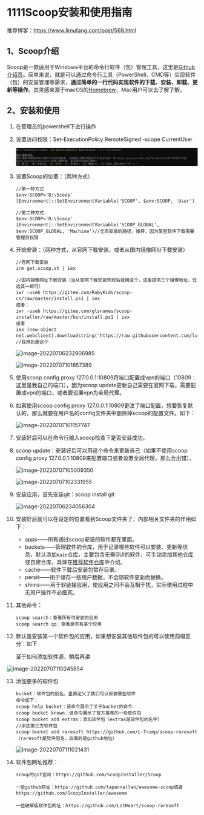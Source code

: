 # 1111Scoop安装和使用指南

推荐博客：https://www.limufang.com/post/569.html

## 1、Scoop介绍

Scoop是一款适用于Windows平台的命令行软件（包）管理工具，这里是[Github介绍页](https://link.zhihu.com/?target=https%3A//github.com/ScoopInstaller/Scoop)。简单来说，就是可以通过命令行工具（PowerShell、CMD等）实现软件（包）的安装管理等需求，**通过简单的一行代码实现软件的下载、安装、卸载、更新等操作**。其灵感来源于macOS的[Homebrew](https://link.zhihu.com/?target=https%3A//github.com/Homebrew/brew)，Mac用户可以去了解了解。

## 2、安装和使用

1.  在管理员的powershell下进行操作

2. 设置访问权限：Set-ExecutionPolicy RemoteSigned -scope CurrentUser 

   ![image-20220706232950160](https://raw.githubusercontent.com/kotiler/Scoop/main/README-IMG/1.png)

3. 设置Scoop的位置：（两种方式）

   ```
   //第一种方式
   $env:SCOOP='D:\Scoop'
   [Environment]::SetEnvironmentVariable('SCOOP', $env:SCOOP, 'User')
   ```

   ```
   //第二种方式
   $env:SCOOP='D:\Scoop'
   [Environment]::SetEnvironmentVariable('SCOOP_GLOBAL', $env:SCOOP_GLOBAL, 'Machine')//全局安装的路径，推荐，因为某些软件下载需要管理员权限
   ```

4. 开始安装：（两种方式，从官网下载安装，或者从国内镜像网址下载安装）

   ```
   //官网下载安装
   irm get.scoop.sh | iex
   ```

   ```
   //国内镜像网址下载安装（当从官网下载安装失败后就用这个，这里提供三个镜像地址，任选其一即可）
   iwr -useb https://gitee.com/RubyKids/scoop-cn/raw/master/install.ps1 | iex
   或者：
   iwr -useb https://gitee.com/glsnames/scoop-installer/raw/master/bin/install.ps1 | iex
   或者
   iex (new-object net.webclient).downloadstring('https://raw.githubusercontent.com/lukesampson/scoop/master/bin/install.ps1')        //我用的是这个
   ```

   ![image-20220706232906985](https://github.com/kotiler/Scoop/tree/main/README-IMG/2.png)

   ![image-20220707101857389](https://github.com/kotiler/Scoop/tree/main/README-IMG/3.png)

5. 使用scoop config proxy 127.0.0.1:10809将端口配置成vpn的端口（10809：这里是我自己的端口），因为scoop update更新自己需要在官网下载，需要配置成vpn的端口，或者要设置vpn为全局代理。

6. 如果使用scoop config proxy 127.0.0.1:10809更改了端口配置，想要恢复默认的，那么就要在用户名的config文件夹中删除掉scoop的配置文件。如下：

   ![image-20220707101157747](https://github.com/kotiler/Scoop/tree/main/README-IMG/4.png)

   

7. 安装好后可以在命令行输入scoop检查下是否安装成功。

8. scoop update：安装好后可以用这个命令来更新自己（如果不使用scoop config proxy 127.0.0.1:10809来配置端口或者设置全局代理，那么会出错）。

   ![image-20220707105009350](https://github.com/kotiler/Scoop/tree/main/README-IMG/5.png)

   ![image-20220707102331955](https://github.com/kotiler/Scoop/tree/main/README-IMG/6.png)

9. 安装应用，首先安装git：scoop install git

   ![image-20220706234056304](https://github.com/kotiler/Scoop/tree/main/README-IMG/7.png)

10. 安装好后就可以在设定的位置看到Scoop文件夹了，内部相关文件夹的作用如下：

    * apps——所有通过scoop安装的软件都在里面。

    - buckets——管理软件的仓库，用于记录哪些软件可以安装、更新等信息，默认添加`main`仓库，主要包含无需GUI的软件，可手动添加其他仓库或自建仓库，具体在[推荐软件仓库](https://zhuanlan.zhihu.com/write#推荐软件仓库)中介绍。
    - cache——软件下载后安装包暂存目录。
    - persit——用于储存一些用户数据，不会随软件更新而替换。
    - shims——用于软链接应用，使应用之间不会互相干扰，实际使用过程中无用户操作不必细究。

11. 其他命令：

    ```
    scoop search：查看所有可安装的应用
    scoop search qq：查看是否有某个应用
    ```

12. 默认是安装第一个软件包的应用，如果想安装其他软件包的可以使用前缀区分：如下

    至于如何添加软件源，稍后再讲 

![image-20220707110245854](https://github.com/kotiler/Scoop/tree/main/README-IMG/8.png)

13. 添加更多的软件包  

    ```
    bucket：软件包的别名，里面定义了我们可以安装哪些软件
    命令如下：
    scoop help bucket：该命令展示了关于bucket的命令
    scoop bucket known：该命令展示了官方推荐的一些软件包
    scoop bucket add extras：添加软件包（extras是软件包的名字）
    //添加第三方软件包 
    scoop bucket add raresoft https://github.com/L-Trump/scoop-raresoft  （raresoft是软件包名，后面的是github地址）
    ```

    ![image-20220707111021431](https://github.com/kotiler/Scoop/tree/main/README-IMG/9.png)

14. 软件包网址推荐：

    ```
    scoop的git官网：https://github.com/ScoopInstaller/Scoop
    
    一些github网址：https://github.com/tapannallan/awesome-scoop或者https://github.com/ScoopInstaller/awesome
    
    一些破解版软件包网址：https://github.com/LstHeart/scoop-raresoft
    ```

